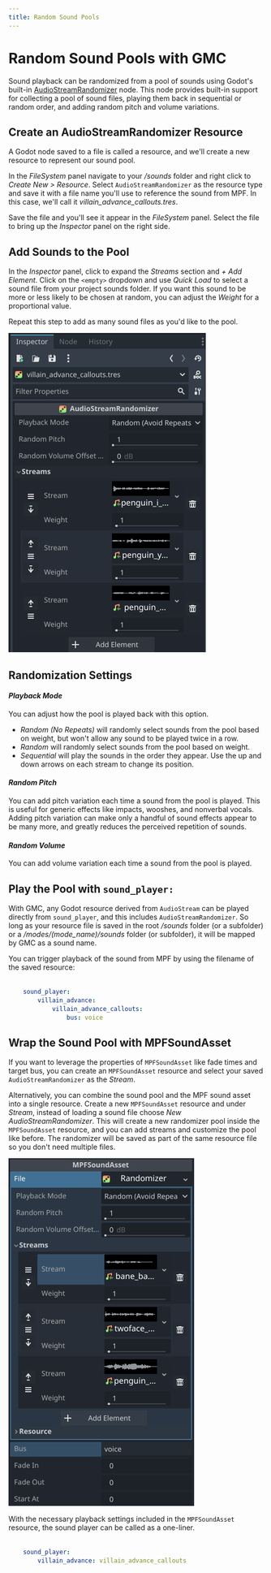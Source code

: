 ```yaml
---
title: Random Sound Pools
---
```


# Random Sound Pools with GMC

Sound playback can be randomized from a pool of sounds using Godot's built-in [AudioStreamRandomizer](https://docs.godotengine.org/en/stable/classes/class_audiostreamrandomizer.html) node. This node provides built-in support for collecting a pool of sound files, playing them back in sequential or random order, and adding random pitch and volume variations.

## Create an AudioStreamRandomizer Resource

A Godot node saved to a file is called a resource, and we'll create a new resource to represent our sound pool.

In the *FileSystem* panel navigate to your */sounds* folder and right click to *Create New > Resource*. Select `AudioStreamRandomizer` as the resource type and save it with a file name you'll use to reference the sound from MPF. In this case, we'll call it *villain_advance_callouts.tres*.

Save the file and you'll see it appear in the *FileSystem* panel. Select the file to bring up the *Inspector* panel on the right side.

## Add Sounds to the Pool

In the *Inspector* panel, click to expand the *Streams* section and *+ Add Element*. Click on the `<empty>` dropdown and use *Quick Load* to select a sound file from your project sounds folder. If you want this sound to be more or less likely to be chosen at random, you can adjust the *Weight* for a proportional value.

Repeat this step to add as many sound files as you'd like to the pool.

![image](../images/sound_pool_randomizer.png)

## Randomization Settings

#### *Playback Mode*
You can adjust how the pool is played back with this option.

   * *Random (No Repeats)* will randomly select sounds from the pool based on weight, but won't allow any sound to be played twice in a row.
   * *Random* will randomly select sounds from the pool based on weight.
   * *Sequential* will play the sounds in the order they appear. Use the up and down arrows on each stream to change its position.

#### *Random Pitch*
You can add pitch variation each time a sound from the pool is played. This is useful for generic effects like impacts, wooshes, and nonverbal vocals. Adding pitch variation can make only a handful of sound effects appear to be many more, and greatly reduces the perceived repetition of sounds.

#### *Random Volume*
You can add volume variation each time a sound from the pool is played.

## Play the Pool with `sound_player:`

With GMC, any Godot resource derived from `AudioStream` can be played directly from `sound_player`, and this includes `AudioStreamRandomizer`. So long as your resource file is saved in the root */sounds* folder (or a subfolder) or a */modes/(mode_name)/sounds* folder (or subfolder), it will be mapped by GMC as a sound name.

You can trigger playback of the sound from MPF by using the filename of the saved resource:

``` yaml

    sound_player:
        villain_advance:
            villain_advance_callouts:
                bus: voice
```

## Wrap the Sound Pool with MPFSoundAsset

If you want to leverage the properties of `MPFSoundAsset` like fade times and target bus, you can create an `MPFSoundAsset` resource and select your saved `AudioStreamRandomizer` as the *Stream*.

Alternatively, you can combine the sound pool and the MPF sound asset into a single resource. Create a new `MPFSoundAsset` resource and under *Stream*, instead of loading a sound file choose *New AudioStreamRandomizer*. This will create a new randomizer pool inside the `MPFSoundAsset` resource, and you can add streams and customize the pool like before. The randomizer will be saved as part of the same resource file so you don't need multiple files.

![image](../images/sound_asset_randomizer.png)

With the necessary playback settings included in the `MPFSoundAsset` resource, the sound player can be called as a one-liner.

``` yaml

    sound_player:
        villain_advance: villain_advance_callouts
```
